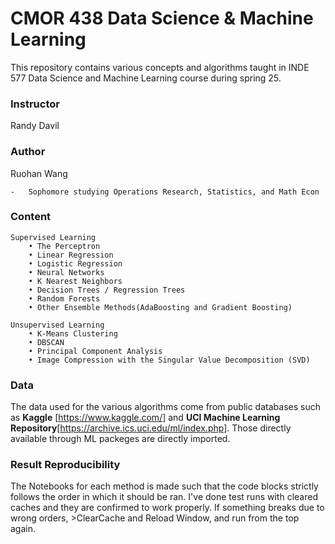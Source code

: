 # CMOR 438 Data Science & Machine Learning

This repository contains various concepts and algorithms taught in INDE 577 Data Science and Machine Learning course during spring 25.

### Instructor
Randy Davil

### Author
Ruohan Wang

    -   Sophomore studying Operations Research, Statistics, and Math Econ

### Content

    Supervised Learning
        • The Perceptron
        • Linear Regression
        • Logistic Regression
        • Neural Networks
        • K Nearest Neighbors
        • Decision Trees / Regression Trees
        • Random Forests
        • Other Ensemble Methods(AdaBoosting and Gradient Boosting)

    Unsupervised Learning
        • K-Means Clustering
        • DBSCAN
        • Principal Component Analysis
        • Image Compression with the Singular Value Decomposition (SVD)


### Data
The data used for the various algorithms come from public databases such as **Kaggle** [https://www.kaggle.com/] and **UCI Machine Learning Repository**[https://archive.ics.uci.edu/ml/index.php]. Those directly available through ML packeges are directly imported.


### Result Reproducibility
The Notebooks for each method is made such that the code blocks strictly follows the order in which it should be ran. I've done test runs with cleared caches and they are confirmed to work properly. If something breaks due to wrong orders, >ClearCache and Reload Window, and run from the top again. 